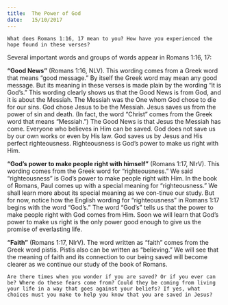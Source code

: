 ```yaml
---
title:  The Power of God
date:   15/10/2017
---
```


`What does Romans 1:16, 17 mean to you? How have you experienced the hope found in these verses?`

Several important words and groups of words appear in Romans 1:16, 17:

**“Good News”** (Romans 1:16, NLV). This wording comes from a Greek word that means “good message.” By itself the Greek word may mean any good message. But its meaning in these verses is made plain by the wording “it is God’s.” This wording clearly shows us that the Good News is from God, and it is about the Messiah. The Messiah was the One whom God chose to die for our sins. God chose Jesus to be the Messiah. Jesus saves us from the power of sin and death. (In fact, the word “Christ” comes from the Greek word that means “Messiah.”) The Good News is that Jesus the Messiah has come. Everyone who believes in Him can be saved. God does not save us by our own works or even by His law. God saves us by Jesus and His perfect righteousness. Righteousness is God’s power to make us right with Him. 

**“God’s power to make people right with himself”** (Romans 1:17, NIrV). This wording comes from the Greek word for “righteousness.” We said “righteousness” is God’s power to make people right with Him. In the book of Romans, Paul comes up with a special meaning for “righteousness.” We shall learn more about its special meaning as we con-tinue our study. But for now, notice how the English wording for “righteousness” in Romans 1:17 begins with the word “God’s.” The word “God’s” tells us that the power to make people right with God comes from Him. Soon we will learn that God’s power to make us right is the only power good enough to give us the promise of everlasting life. 

**“Faith”** (Romans 1:17, NIrV). The word written as “faith” comes from the Greek word pistis. Pistis also can be written as “believing.” We will see that the meaning of faith and its connection to our being saved will become clearer as we continue our study of the book of Romans.

`Are there times when you wonder if you are saved? Or if you ever can be? Where do these fears come from? Could they be coming from living your life in a way that goes against your beliefs? If yes, what choices must you make to help you know that you are saved in Jesus?`
